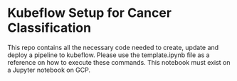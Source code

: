 # Kubeflow Setup for Cancer Classification
This repo contains all the necessary code needed to create, update and deploy a pipeline to kubeflow. Please use the template.ipynb file as a reference on how to execute these commands. This notebook must exist on a Jupyter notebook on GCP.